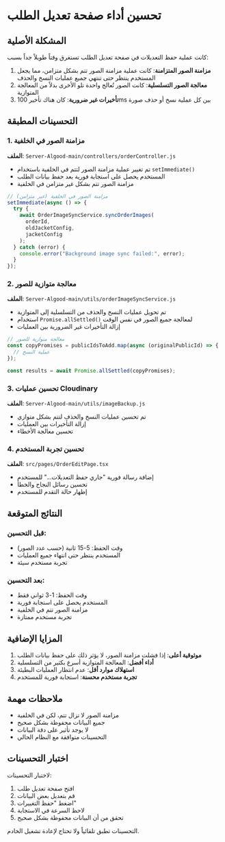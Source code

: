 # تحسين أداء صفحة تعديل الطلب

## المشكلة الأصلية

كانت عملية حفظ التعديلات في صفحة تعديل الطلب تستغرق وقتاً طويلاً جداً بسبب:

1. **مزامنة الصور المتزامنة**: كانت عملية مزامنة الصور تتم بشكل متزامن، مما يجعل المستخدم ينتظر حتى تنتهي جميع عمليات النسخ والحذف
2. **معالجة الصور التسلسلية**: كانت الصور تُعالج واحدة تلو الأخرى بدلاً من المعالجة المتوازية
3. **تأخيرات غير ضرورية**: كان هناك تأخير 100ms بين كل عملية نسخ أو حذف صورة

## التحسينات المطبقة

### 1. مزامنة الصور في الخلفية

**الملف**: `Server-Algood-main/controllers/orderController.js`

- تم تغيير عملية مزامنة الصور لتتم في الخلفية باستخدام `setImmediate()`
- المستخدم يحصل على استجابة فورية بعد حفظ بيانات الطلب
- مزامنة الصور تتم بشكل غير متزامن في الخلفية

```javascript
// مزامنة الصور في الخلفية (غير متزامن)
setImmediate(async () => {
  try {
    await OrderImageSyncService.syncOrderImages(
      orderId,
      oldJacketConfig,
      jacketConfig
    );
  } catch (error) {
    console.error("Background image sync failed:", error);
  }
});
```

### 2. معالجة متوازية للصور

**الملف**: `Server-Algood-main/utils/orderImageSyncService.js`

- تم تحويل عمليات النسخ والحذف من التسلسلية إلى المتوازية
- استخدام `Promise.allSettled()` لمعالجة جميع الصور في نفس الوقت
- إزالة التأخيرات غير الضرورية بين العمليات

```javascript
// معالجة متوازية للصور
const copyPromises = publicIdsToAdd.map(async (originalPublicId) => {
  // عملية النسخ
});

const results = await Promise.allSettled(copyPromises);
```

### 3. تحسين عمليات Cloudinary

**الملف**: `Server-Algood-main/utils/imageBackup.js`

- تم تحسين عمليات النسخ والحذف لتتم بشكل متوازي
- إزالة التأخيرات بين العمليات
- تحسين معالجة الأخطاء

### 4. تحسين تجربة المستخدم

**الملف**: `src/pages/OrderEditPage.tsx`

- إضافة رسالة فورية "جاري حفظ التعديلات..." للمستخدم
- تحسين رسائل النجاح والخطأ
- إظهار حالة التقدم للمستخدم

## النتائج المتوقعة

### قبل التحسين:

- وقت الحفظ: 5-15 ثانية (حسب عدد الصور)
- المستخدم ينتظر حتى انتهاء جميع العمليات
- تجربة مستخدم سيئة

### بعد التحسين:

- وقت الحفظ: 1-3 ثواني فقط
- المستخدم يحصل على استجابة فورية
- مزامنة الصور تتم في الخلفية
- تجربة مستخدم ممتازة

## المزايا الإضافية

1. **موثوقية أعلى**: إذا فشلت مزامنة الصور، لا يؤثر ذلك على حفظ بيانات الطلب
2. **أداء أفضل**: المعالجة المتوازية أسرع بكثير من التسلسلية
3. **استهلاك موارد أقل**: عدم انتظار العمليات البطيئة
4. **تجربة مستخدم محسنة**: استجابة فورية للمستخدم

## ملاحظات مهمة

- مزامنة الصور لا تزال تتم، لكن في الخلفية
- جميع البيانات محفوظة بشكل صحيح
- لا يوجد تأثير على دقة البيانات
- التحسينات متوافقة مع النظام الحالي

## اختبار التحسينات

لاختبار التحسينات:

1. افتح صفحة تعديل طلب
2. قم بتعديل بعض البيانات
3. اضغط "حفظ التغييرات"
4. لاحظ السرعة في الاستجابة
5. تحقق من أن البيانات محفوظة بشكل صحيح

التحسينات تطبق تلقائياً ولا تحتاج لإعادة تشغيل الخادم.
